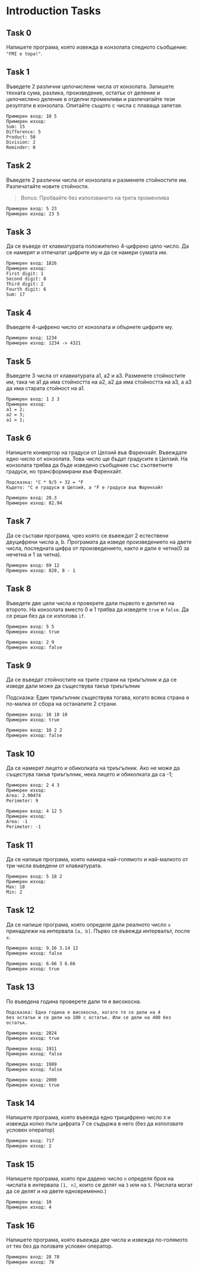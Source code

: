 # Introduction Tasks

## Task 0

Напишете програма, която извежда в конзолата следното съобщение: `"FMI e topa!"`.

## Task 1

Въведете 2 различни целочислени числа от конзолата. 
Запишете тяхната сума, разлика, произведение, остатък от деление и целочислено деление в отделни променливи и разпечатайте тези резултати в конзолата. Опитайте същото с числа с плаваща запетая.

```
Примерен вход: 10 5
Примерен изход:
Sum: 15
Difference: 5
Product: 50
Division: 2
Reminder: 0
```

## Task 2

Въведете 2 различни числа от конзолата и разменете стойностите им. Разпечатайте новите стойности.

>Bonus: Пробвайте без използването на трета променлива

```
Примерен вход: 5 23
Примерен изход: 23 5
```

## Task 3

Да се въведе от клавиатурата положително 4-цифрено цяло число. Да се намерят и отпечатат цифрите му и да се намери сумата им.

```
Примерен вход: 1826
Примерен изход:
First digit: 1
Second digit: 8
Third digit: 2
Fourth digit: 6
Sum: 17
```

## Task 4

Въведете 4-цифрено число от конзолата и обърнете цифрите му.

```
Примерен вход: 1234
Примерен изход: 1234 -> 4321
```


## Task 5

Въведете 3 числа от клавиатурата а1, а2 и а3.
Разменете стойностите им, така че а1 да има стойността на а2, а2 да има стойността на а3, а а3 да има старата стойност на а1.

```
Примерен вход: 1 2 3
Примерен изход: 
а1 = 2; 
а2 = 3; 
а1 = 1;
```

## Task 6

Напишете конвертор на градуси от Целзий във Фаренхайт.
Въвеждате едно число от конзолата. Това число ще бъдат градусите в Целзий.
На конзолата трябва да бъде изведено съобщение със съответните градуси, но трансформирани във Фаренхайт.

```
Подсказка: °C * 9/5 + 32 = °F
Където: °C е градуси в Целзий, а °F е градуси във Фаренхайт
```

```
Примерен вход: 28.3
Примерен изход: 82.94
```

## Task 7

Да се състави програма, чрез която се въвеждат 2 естествени двуцифрени числа a, b. Програмата да изведе произведението на двете числа, последната цифра от произведението, както и дали е четна(0 за нечетнa и 1 за четнa).

```
Примерен вход: 69 12
Примерен изход: 828, 8 - 1
```

## Task 8

Въведете две цели числа и проверете дали първото е делител на второто. На конзолата вместо 0 и 1 трябва да изведете `true` и `false`. Да се реши без да се използва `if`.

```
Примерен вход: 5 5
Примерен изход: true

Примерен вход: 2 9
Примерен изход: false
```

## Task 9

Да се въведат стойностите на трите страни на триъгълник и да се изведе дали може да съществува такъв триъгълник

Подсказка: Един триъгълник съществува тогава, когато всяка страна е по-малка от сбора на останалите 2 страни.

```
Примерен вход: 10 10 10
Примерен изход: true

Примерен вход: 10 2 2
Примерен изход: false
```

## Task 10

Да се намерят лицето и обиколката на триъгълник. Ако не може да същестува такъв триъгълник, нека лицето и обиколката да са -1;

```
Примерен вход: 2 4 3
Примерен изход:
Area: 2.90474
Perimeter: 9

Примерен вход: 4 12 5
Примерен изход:
Area: -1
Perimeter: -1
```

## Task 11

Да се напише програма, която намира най-голямото и най-малкото от три числа въведени от клавиатурата.

```
Примерен вход: 5 18 2
Примерен изход:
Max: 18
Min: 2
```

## Task 12

Да се напише програма, която определя дали реалното число `x` принадлежи на интервала `[a, b]`. Първо се въвежда интервалът, после `x`.

```
Примерен вход: 9.16 3.14 12
Примерен изход: false

Примерен вход: 6.66 3 6.66
Примерен изход: true
```

## Task 13

По въведена година проверете дали тя е високосна.

```
Подсказка: Една година е високосна, когато тя се дели на 4
без остатък и се дели на 100 с остатък. Или се дели на 400 без
остатък.
```

```
Примерен вход: 2024
Примерен изход: true

Примерен вход: 1911
Примерен изход: false

Примерен вход: 1989
Примерен изход: false

Примерен вход: 2000
Примерен изход: true
```

## Task 14

Напишете програма, която въвежда едно трицифрено число `Х` и извежда колко пъти цифрата 7 се съдържа в него (без да използвате условен оператор)

```
Примерен вход: 717
Примерен изход: 2
```

## Task 15

Напишете програма, която при дадено число `n` определя броя на числата в интервала `[1, n]`, които се делят на `3` или на `5`. (Числата могат да се делят и на двете едновременно.)

```
Примерен вход: 10
Примерен изход: 4
```

## Task 16

Напишете програма, която въвежда две числа и извежда по-голямото от тях без да ползвате условен оператор.

```
Примерен вход: 28 78
Примерен изход: 78
```
